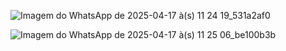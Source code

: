  ![Imagem do WhatsApp de 2025-04-17 à(s) 11 24 19_531a2af0](https://github.com/user-attachments/assets/e907cb9a-3947-4f3e-bc38-60f798ab3727)

![Imagem do WhatsApp de 2025-04-17 à(s) 11 25 06_be100b3b](https://github.com/user-attachments/assets/0f8b3d25-b447-401c-8da9-2a8da61c2bd1)
